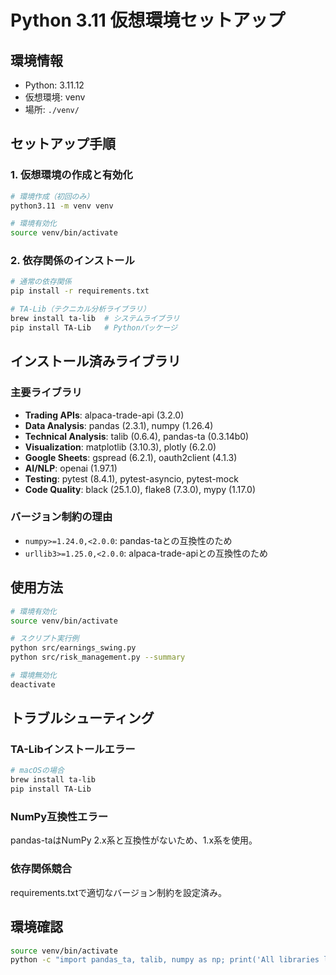 # Python 3.11 仮想環境セットアップ

## 環境情報
- Python: 3.11.12
- 仮想環境: venv
- 場所: `./venv/`

## セットアップ手順

### 1. 仮想環境の作成と有効化
```bash
# 環境作成（初回のみ）
python3.11 -m venv venv

# 環境有効化
source venv/bin/activate
```

### 2. 依存関係のインストール
```bash
# 通常の依存関係
pip install -r requirements.txt

# TA-Lib（テクニカル分析ライブラリ）
brew install ta-lib  # システムライブラリ
pip install TA-Lib   # Pythonパッケージ
```

## インストール済みライブラリ

### 主要ライブラリ
- **Trading APIs**: alpaca-trade-api (3.2.0)
- **Data Analysis**: pandas (2.3.1), numpy (1.26.4)
- **Technical Analysis**: talib (0.6.4), pandas-ta (0.3.14b0)
- **Visualization**: matplotlib (3.10.3), plotly (6.2.0)
- **Google Sheets**: gspread (6.2.1), oauth2client (4.1.3)
- **AI/NLP**: openai (1.97.1)
- **Testing**: pytest (8.4.1), pytest-asyncio, pytest-mock
- **Code Quality**: black (25.1.0), flake8 (7.3.0), mypy (1.17.0)

### バージョン制約の理由
- `numpy>=1.24.0,<2.0.0`: pandas-taとの互換性のため
- `urllib3>=1.25.0,<2.0.0`: alpaca-trade-apiとの互換性のため

## 使用方法

```bash
# 環境有効化
source venv/bin/activate

# スクリプト実行例
python src/earnings_swing.py
python src/risk_management.py --summary

# 環境無効化
deactivate
```

## トラブルシューティング

### TA-Libインストールエラー
```bash
# macOSの場合
brew install ta-lib
pip install TA-Lib
```

### NumPy互換性エラー
pandas-taはNumPy 2.x系と互換性がないため、1.x系を使用。

### 依存関係競合
requirements.txtで適切なバージョン制約を設定済み。

## 環境確認

```bash
source venv/bin/activate
python -c "import pandas_ta, talib, numpy as np; print('All libraries loaded successfully')"
```